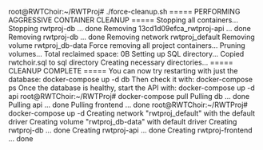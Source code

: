 root@RWTChoir:~/RWTProj# ./force-cleanup.sh
===== PERFORMING AGGRESSIVE CONTAINER CLEANUP =====
Stopping all containers...
Stopping rwtproj-db ... done
Removing 13cd1d09efca_rwtproj-api ... done
Removing rwtproj-db               ... done
Removing network rwtproj_default
Removing volume rwtproj_db-data
Force removing all project containers...
Pruning volumes...
Total reclaimed space: 0B
Setting up SQL directory...
Copied rwtchoir.sql to sql directory
Creating necessary directories...
===== CLEANUP COMPLETE =====
You can now try restarting with just the database:
docker-compose up -d db
Then check it with: docker-compose ps
Once the database is healthy, start the API with: docker-compose up -d api
root@RWTChoir:~/RWTProj# docker-compose pull
Pulling db       ... done
Pulling api      ... done
Pulling frontend ... done
root@RWTChoir:~/RWTProj# docker-compose up -d
Creating network "rwtproj_default" with the default driver
Creating volume "rwtproj_db-data" with default driver
Creating rwtproj-db ... done
Creating rwtproj-api ... done
Creating rwtproj-frontend ... done